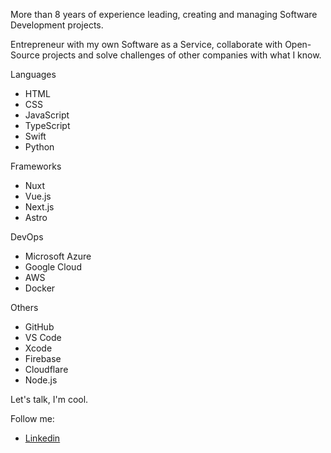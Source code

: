 More than 8 years of experience leading, creating and managing Software Development projects.

Entrepreneur with my own Software as a Service, collaborate with Open-Source projects and solve challenges of other companies with what I know.

Languages
- HTML
- CSS
- JavaScript 
- TypeScript
- Swift
- Python

Frameworks
- Nuxt
- Vue.js
- Next.js
- Astro

DevOps
- Microsoft Azure
- Google Cloud
- AWS
- Docker

Others
- GitHub
- VS Code
- Xcode
- Firebase
- Cloudflare
- Node.js

Let's talk, I'm cool.

Follow me:
- [Linkedin](https://www.linkedin.com/in/soy-jeshu)
